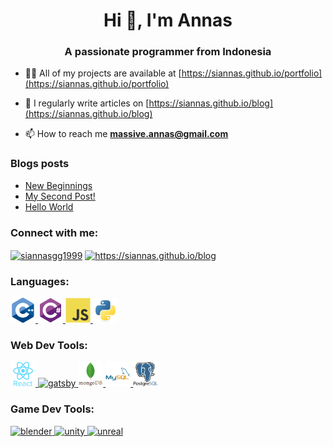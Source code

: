 <h1 align="center">Hi 👋, I'm Annas</h1>
<h3 align="center">A passionate programmer from Indonesia</h3>

- 👨‍💻 All of my projects are available at [https://siannas.github.io/portfolio](https://siannas.github.io/portfolio)

- 📝 I regularly write articles on [https://siannas.github.io/blog](https://siannas.github.io/blog)

- 📫 How to reach me **massive.annas@gmail.com**

### Blogs posts
<!-- BLOG-POST-LIST:START -->
- [New Beginnings](https://siannas.github.io/blog/new-beginnings/)
- [My Second Post!](https://siannas.github.io/blog/my-second-post/)
- [Hello World](https://siannas.github.io/blog/hello-world/)
<!-- BLOG-POST-LIST:END -->

<h3 align="left">Connect with me:</h3>
<p align="left">
    <a href="https://twitter.com/siannasgg1999" target="blank"><img align="center"
            src="https://raw.githubusercontent.com/rahuldkjain/github-profile-readme-generator/master/src/images/icons/Social/twitter.svg"
            alt="siannasgg1999" height="30" width="40" /></a>
    <a href="/https://siannas.github.io/blog" target="blank"><img align="center"
            src="https://raw.githubusercontent.com/rahuldkjain/github-profile-readme-generator/master/src/images/icons/Social/rss.svg"
            alt="https://siannas.github.io/blog" height="30" width="40" /></a>
</p>

<h3 align="left">Languages:</h3>
<p align="left">  <a href="https://www.w3schools.com/cpp/" target="_blank" rel="noreferrer">
        <img src="https://raw.githubusercontent.com/devicons/devicon/master/icons/cplusplus/cplusplus-original.svg"
            alt="cplusplus" width="40" height="40" /> </a> <a href="https://www.w3schools.com/cs/" target="_blank"
        rel="noreferrer"> <img
            src="https://raw.githubusercontent.com/devicons/devicon/master/icons/csharp/csharp-original.svg"
            alt="csharp" width="40" height="40" /> </a> 
    <a href="https://developer.mozilla.org/en-US/docs/Web/JavaScript" target="_blank" rel="noreferrer"> <img
            src="https://raw.githubusercontent.com/devicons/devicon/master/icons/javascript/javascript-original.svg"
            alt="javascript" width="40" height="40" /> </a>
            <a href="https://www.python.org" target="_blank"
        rel="noreferrer"> <img
            src="https://raw.githubusercontent.com/devicons/devicon/master/icons/python/python-original.svg"
            alt="python" width="40" height="40" /> </a>
<h3 align="left">Web Dev Tools:</h3>
<a href="https://reactjs.org/" target="_blank" rel="noreferrer">
        <img src="https://raw.githubusercontent.com/devicons/devicon/master/icons/react/react-original-wordmark.svg"
            alt="react" width="40" height="40" /> </a> 
<a href="https://www.gatsbyjs.com/" target="_blank" rel="noreferrer"> <img
    src="https://www.vectorlogo.zone/logos/gatsbyjs/gatsbyjs-icon.svg" alt="gatsby" width="40" height="40" />
    </a> 
    <a href="https://www.mongodb.com/" target="_blank"
        rel="noreferrer"> <img
            src="https://raw.githubusercontent.com/devicons/devicon/master/icons/mongodb/mongodb-original-wordmark.svg"
            alt="mongodb" width="40" height="40" /> </a> <a href="https://www.mysql.com/" target="_blank"
        rel="noreferrer"> <img
            src="https://raw.githubusercontent.com/devicons/devicon/master/icons/mysql/mysql-original-wordmark.svg"
            alt="mysql" width="40" height="40" /> </a> <a href="https://www.postgresql.org" target="_blank"
        rel="noreferrer"> <img
            src="https://raw.githubusercontent.com/devicons/devicon/master/icons/postgresql/postgresql-original-wordmark.svg"
            alt="postgresql" width="40" height="40" /> </a>  
<h3 align="left">Game Dev Tools:</h3>
<a href="https://www.blender.org/" target="_blank" rel="noreferrer"> <img
            src="https://download.blender.org/branding/community/blender_community_badge_white.svg" alt="blender"
            width="40" height="40" /> </a>
            <a href="https://unity.com/" target="_blank" rel="noreferrer">
        <img src="https://www.vectorlogo.zone/logos/unity3d/unity3d-icon.svg" alt="unity" width="40" height="40" /> </a>
    <a href="https://unrealengine.com/" target="_blank" rel="noreferrer"> <img
            src="https://raw.githubusercontent.com/kenangundogan/fontisto/036b7eca71aab1bef8e6a0518f7329f13ed62f6b/icons/svg/brand/unreal-engine.svg"
            alt="unreal" width="40" height="40" /> </a>
</p>
